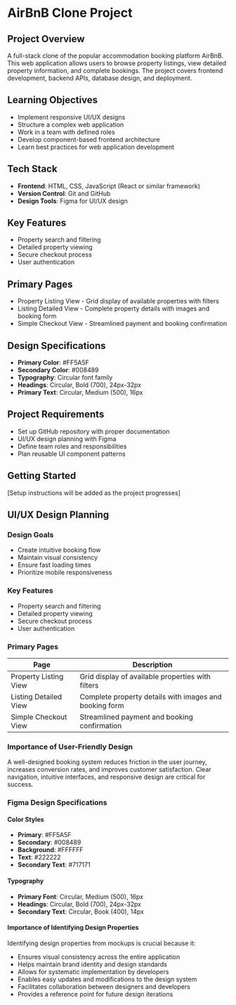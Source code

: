 # AirBnB Clone Project

## Project Overview
A full-stack clone of the popular accommodation booking platform AirBnB. This web application allows users to browse property listings, view detailed property information, and complete bookings. The project covers frontend development, backend APIs, database design, and deployment.

## Learning Objectives
- Implement responsive UI/UX designs
- Structure a complex web application
- Work in a team with defined roles
- Develop component-based frontend architecture
- Learn best practices for web application development

## Tech Stack
- **Frontend**: HTML, CSS, JavaScript (React or similar framework)
- **Version Control**: Git and GitHub
- **Design Tools**: Figma for UI/UX design

## Key Features
- Property search and filtering
- Detailed property viewing
- Secure checkout process
- User authentication

## Primary Pages
- Property Listing View - Grid display of available properties with filters
- Listing Detailed View - Complete property details with images and booking form
- Simple Checkout View - Streamlined payment and booking confirmation

## Design Specifications
- **Primary Color**: #FF5A5F
- **Secondary Color**: #008489
- **Typography**: Circular font family
- **Headings**: Circular, Bold (700), 24px-32px
- **Primary Text**: Circular, Medium (500), 16px

## Project Requirements
- Set up GitHub repository with proper documentation
- UI/UX design planning with Figma
- Define team roles and responsibilities
- Plan reusable UI component patterns

## Getting Started
[Setup instructions will be added as the project progresses]
## UI/UX Design Planning

### Design Goals
- Create intuitive booking flow
- Maintain visual consistency
- Ensure fast loading times
- Prioritize mobile responsiveness

### Key Features
- Property search and filtering
- Detailed property viewing
- Secure checkout process
- User authentication

### Primary Pages

| Page | Description |
|------|-------------|
| Property Listing View | Grid display of available properties with filters |
| Listing Detailed View | Complete property details with images and booking form |
| Simple Checkout View | Streamlined payment and booking confirmation |

### Importance of User-Friendly Design
A well-designed booking system reduces friction in the user journey, increases conversion rates, and improves customer satisfaction. Clear navigation, intuitive interfaces, and responsive design are critical for success.

### Figma Design Specifications

#### Color Styles
- **Primary**: #FF5A5F
- **Secondary**: #008489  
- **Background**: #FFFFFF
- **Text**: #222222
- **Secondary Text**: #717171

#### Typography
- **Primary Font**: Circular, Medium (500), 16px
- **Headings**: Circular, Bold (700), 24px-32px
- **Secondary Text**: Circular, Book (400), 14px

#### Importance of Identifying Design Properties
Identifying design properties from mockups is crucial because it:
- Ensures visual consistency across the entire application
- Helps maintain brand identity and design standards
- Allows for systematic implementation by developers
- Enables easy updates and modifications to the design system
- Facilitates collaboration between designers and developers
- Provides a reference point for future design iterations
